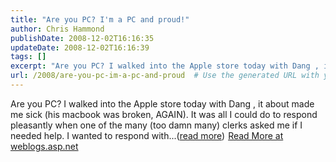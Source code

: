 ```yaml
---
title: "Are you PC? I'm a PC and proud!"
author: Chris Hammond
publishDate: 2008-12-02T16:16:35
updateDate: 2008-12-02T16:16:39
tags: []
excerpt: "Are you PC? I walked into the Apple store today with Dang , it about made me sick (his macbook was broken, AGAIN). It was all I could do to respond pleasantly when one of the many (too damn many) clerks asked me if I needed help. I wanted to respond with...(read more)"
url: /2008/are-you-pc-im-a-pc-and-proud  # Use the generated URL with year
---
```

Are you PC? I walked into the Apple store today with Dang , it about made me sick (his macbook was broken, AGAIN). It was all I could do to respond pleasantly when one of the many (too damn many) clerks asked me if I needed help. I wanted to respond with...(<a href="https://weblogs.asp.net/christoc/archive/2008/11/24/are-you-pc-i-am-pc-and-proud.aspx">read more</a>)<img src="https://weblogs.asp.net/aggbug.aspx?PostID=6752854" width="1" height="1"> <a href="https://weblogs.asp.net/christoc/archive/2008/11/24/are-you-pc-i-am-pc-and-proud.aspx">Read More at weblogs.asp.net</a>
